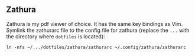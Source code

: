 ## Zathura

Zathura is my pdf viewer of choice. It has the same key bindings as Vim. Symlink
the zathurarc file to the config file for zathura (replace the `...` with the
directory where `dotfiles` is located):
```
ln -nfs ~/.../dotfiles/zathura/zathurarc ~/.config/zathura/zathurarc
```
